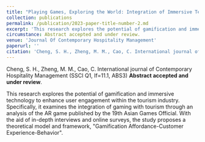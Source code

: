 ```yaml
---
title: "Playing Games, Exploring the World: Integration of Immersive Technology and Gamification Affordance."
collection: publications
permalink: /publication/2023-paper-title-number-2.md
excerpt: 'This research explores the potential of gamification and immersive technology to enhance user engagement within the tourism industry. Specifically, it examines the integration of gaming with tourism through an analysis of the AR game published by the 19th Asian Games Official. With the aid of in-depth interviews and online surveys, the study proposes a theoretical model and framework, "Gamification Affordance-Customer Experience-Behavior". '
circumstance: Abstract accepted and under review.
venue: 'Journal Of Contemporary Hospitality Management'
paperurl: ''
citation: 'Cheng, S. H., Zheng, M. M., Cao, C. International journal of Contemporary Hospitality Management (SSCI Q1, If=11.1, ABS3) Abstract accepted and under review.'
---
```

Cheng, S. H., Zheng, M. M., Cao, C. International journal of Contemporary Hospitality Management (SSCI Q1, If=11.1, ABS3) **Abstract accepted and under review**.

This research explores the potential of gamification and immersive technology to enhance user engagement within the tourism industry. Specifically, it examines the integration of gaming with tourism through an analysis of the AR game published by the 19th Asian Games Official. With the aid of in-depth interviews and online surveys, the study proposes a theoretical model and framework, "Gamification Affordance-Customer Experience-Behavior". 

